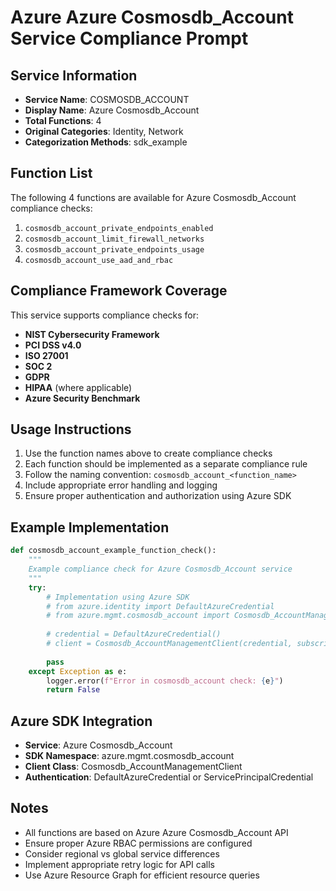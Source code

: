 # Azure Azure Cosmosdb_Account Service Compliance Prompt

## Service Information
- **Service Name**: COSMOSDB_ACCOUNT
- **Display Name**: Azure Cosmosdb_Account
- **Total Functions**: 4
- **Original Categories**: Identity, Network
- **Categorization Methods**: sdk_example

## Function List
The following 4 functions are available for Azure Cosmosdb_Account compliance checks:

1. `cosmosdb_account_private_endpoints_enabled`
2. `cosmosdb_account_limit_firewall_networks`
3. `cosmosdb_account_private_endpoints_usage`
4. `cosmosdb_account_use_aad_and_rbac`


## Compliance Framework Coverage
This service supports compliance checks for:
- **NIST Cybersecurity Framework**
- **PCI DSS v4.0**
- **ISO 27001**
- **SOC 2**
- **GDPR**
- **HIPAA** (where applicable)
- **Azure Security Benchmark**

## Usage Instructions
1. Use the function names above to create compliance checks
2. Each function should be implemented as a separate compliance rule
3. Follow the naming convention: `cosmosdb_account_<function_name>`
4. Include appropriate error handling and logging
5. Ensure proper authentication and authorization using Azure SDK

## Example Implementation
```python
def cosmosdb_account_example_function_check():
    """
    Example compliance check for Azure Cosmosdb_Account service
    """
    try:
        # Implementation using Azure SDK
        # from azure.identity import DefaultAzureCredential
        # from azure.mgmt.cosmosdb_account import Cosmosdb_AccountManagementClient
        
        # credential = DefaultAzureCredential()
        # client = Cosmosdb_AccountManagementClient(credential, subscription_id)
        
        pass
    except Exception as e:
        logger.error(f"Error in cosmosdb_account check: {e}")
        return False
```

## Azure SDK Integration
- **Service**: Azure Cosmosdb_Account
- **SDK Namespace**: azure.mgmt.cosmosdb_account
- **Client Class**: Cosmosdb_AccountManagementClient
- **Authentication**: DefaultAzureCredential or ServicePrincipalCredential

## Notes
- All functions are based on Azure Azure Cosmosdb_Account API
- Ensure proper Azure RBAC permissions are configured
- Consider regional vs global service differences
- Implement appropriate retry logic for API calls
- Use Azure Resource Graph for efficient resource queries

